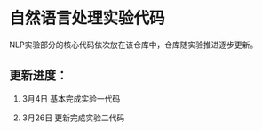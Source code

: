 # 自然语言处理实验代码



NLP实验部分的核心代码依次放在该仓库中，仓库随实验推进逐步更新。



## 更新进度：

1. 3月4日 基本完成实验一代码

2. 3月26日 更新完成实验二代码